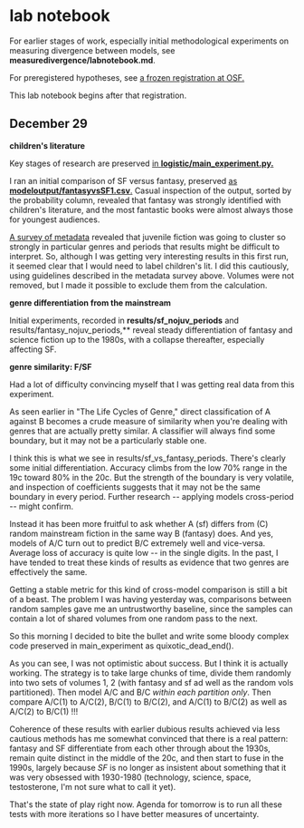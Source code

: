 lab notebook
=============

For earlier stages of work, especially initial methodological experiments on measuring divergence between models, see **measuredivergence/labnotebook.md**.

For preregistered hypotheses, see [a frozen registration at OSF.](https://osf.io/5b72w/register/5771ca429ad5a1020de2872e)

This lab notebook begins after that registration.

December 29
------------

**children's literature**

Key stages of research are preserved [in **logistic/main_experiment.py.**](https://github.com/tedunderwood/measureperspective/blob/master/logistic/main_experiment.py)

I ran an initial comparison of SF versus fantasy, preserved [as **modeloutput/fantasyvsSF1.csv**.](https://github.com/tedunderwood/measureperspective/blob/master/modeloutput/fantasyvsSF1.csv) Casual inspection of the output, sorted by the probability column, revealed that fantasy was strongly identified with children's literature, and the most fantastic books were almost always those for youngest audiences.

[A survey of metadata](https://github.com/tedunderwood/measureperspective/blob/master/metadata/metadata_survey.ipynb) revealed that juvenile fiction was going to cluster so strongly in particular genres and periods that results might be difficult to interpret. So, although I was getting very interesting results in this first run, it seemed clear that I would need to label children's lit. I did this cautiously, using guidelines described in the metadata survey above. Volumes were not removed, but I made it possible to exclude them from the calculation.

**genre differentiation from the mainstream**

Initial experiments, recorded in **results/sf_nojuv_periods** and results/fantasy_nojuv_periods,** reveal steady differentiation of fantasy and science fiction up to the 1980s, with a collapse thereafter, especially affecting SF.

**genre similarity: F/SF**

Had a lot of difficulty convincing myself that I was getting real data from this experiment.

As seen earlier in "The Life Cycles of Genre," direct classification of A against B becomes a crude measure of similarity when you're dealing with genres that are actually pretty similar. A classifier will always find some boundary, but it may not be a particularly stable one.

I think this is what we see in results/sf_vs_fantasy_periods. There's clearly some initial differentiation. Accuracy climbs from the low 70% range in the 19c toward 80% in the 20c. But the strength of the boundary is very volatile, and inspection of coefficients suggests that it may not be the same boundary in every period. Further research -- applying models cross-period -- might confirm.

Instead it has been more fruitful to ask whether A (sf) differs from (C) random mainstream fiction in the same way B (fantasy) does. And yes, models of A/C turn out to predict B/C extremely well and vice-versa. Average loss of accuracy is quite low -- in the single digits. In the past, I have tended to treat these kinds of results as evidence that two genres are effectively the same.

Getting a stable metric for this kind of cross-model comparison is still a bit of a beast. The problem I was having yesterday was, comparisons between random samples gave me an untrustworthy baseline, since the samples can contain a lot of shared volumes from one random pass to the next.

So this morning I decided to bite the bullet and write some bloody complex code preserved in main_experiment as quixotic_dead_end().

As you can see, I was not optimistic about success. But I think it is actually working. The strategy is to take large chunks of time, divide them randomly into two sets of volumes 1, 2 (with fantasy and sf ad well as the random vols partitioned). Then model A/C and B/C *within each partition only*. Then compare A/C(1) to A/C(2), B/C(1) to B/C(2), and A/C(1) to B/C(2) as well as A/C(2) to B/C(1) !!!

Coherence of these results with earlier dubious results achieved via less cautious methods has me somewhat convinced that there is a real pattern: fantasy and SF differentiate from each other through about the 1930s, remain quite distinct in the middle of the 20c, and then start to fuse in the 1990s, largely because *SF* is no longer as insistent about something that it was very obsessed with 1930-1980 (technology, science, space, testosterone, I'm not sure what to call it yet).

That's the state of play right now. Agenda for tomorrow is to run all these tests with more iterations so I have better measures of uncertainty.
